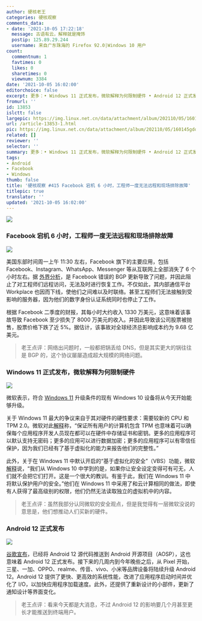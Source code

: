 ```yaml
---
author: 硬核老王
categories: 硬核观察
comments_data:
- date: '2021-10-05 17:22:18'
  message: 古语有云，解释就是掩饰
  postip: 125.89.29.244
  username: 来自广东珠海的 Firefox 92.0|Windows 10 用户
count:
  commentnum: 1
  favtimes: 0
  likes: 0
  sharetimes: 0
  viewnum: 3384
date: '2021-10-05 16:02:00'
editorchoice: false
excerpt: 更多：• Windows 11 正式发布，微软解释为何限制硬件 • Android 12 正式发布
fromurl: ''
id: 13853
islctt: false
largepic: https://img.linux.net.cn/data/attachment/album/202110/05/160145gdo81n83zg8q8uqw.jpg
url: /article-13853-1.html
pic: https://img.linux.net.cn/data/attachment/album/202110/05/160145gdo81n83zg8q8uqw.jpg.thumb.jpg
related: []
reviewer: ''
selector: ''
summary: 更多：• Windows 11 正式发布，微软解释为何限制硬件 • Android 12 正式发布
tags:
- Android
- Facebook
- Windows
thumb: false
title: '硬核观察 #415 Facebook 宕机 6 小时，工程师一度无法远程和现场排除故障'
titlepic: true
translator: ''
updated: '2021-10-05 16:02:00'
---
```


![](https://img.linux.net.cn/data/attachment/album/202110/05/160145gdo81n83zg8q8uqw.jpg)


### Facebook 宕机 6 小时，工程师一度无法远程和现场排除故障


![](https://img.linux.net.cn/data/attachment/album/202110/05/160159imrrekran599enq9.jpg)


美国东部时间周一上午 11:30 左右，Facebook 旗下的主要应用，包括 Facebook、Instagram、WhatsApp、Messenger 等从互联网上全部消失了 6 个小时左右。据 [外界分析](https://www.zdnet.com/article/what-took-facebook-down-major-global-outage-drags-on/)，是 Facebook 错误的 BGP 更新导致了问题，并因此阻止了对工程师们远程访问，无法及时进行恢复工作。不仅如此，其内部通信平台 Workplace 也因而下线，使他们之间难以及时联络。甚至工程师们无法接触到受影响的服务器，因为他们的数字身份认证系统同时也停止了工作。


根据 Facebook 二季度的财报，其每小时大约收入 1330 万美元，这意味着该事故导致 Facebook 至少损失了 8000 万美元的收入。并因此导致该公司股票被抛售，股票价格下跌了近 5%。据估计，该事故对全球经济总影响成本约为 9.68 亿美元。



> 
> 老王点评：网络出问题时，一般都把锅丢给 DNS，但是其实更大的锅往往是 BGP 的，这个协议屡屡造成超大规模的网络问题。
> 
> 
> 


### Windows 11 正式发布，微软解释为何限制硬件


![](https://img.linux.net.cn/data/attachment/album/202110/05/160229tmk6m3mh1n5dd9h6.jpg)


微软表示，符合 [Windows 11](https://www.microsoft.com/zh-cn/windows/windows-11) 升级条件的现有 Windows 10 设备将从今天开始能够升级。


关于 Windows 11 最大的争议来自于其对硬件的硬性要求：需要较新的 CPU 和 TPM 2.0。微软对此[解释](https://www.neowin.net/news/microsoft-explains-why-tpm-20-and-vbs-on-windows-11-are-so-key-for-next-gen-security/)称，“保证所有用户的计算机包含 TPM 也意味着可以确保每个应用程序开发人员现在都可以在硬件中存储证书和密钥。更多的应用程序可以默认支持无密码；更多的应用可以进行数据加密；更多的应用程序可以有零信任保护，因为我们已经有了基于虚拟化的能力来报告他们的完整性。”


此外，关于在 Windows 11 中默认开启的“基于虚拟化的安全”（VBS）功能，微软[解释](https://www.neowin.net/news/microsoft-explains-why-tpm-20-and-vbs-on-windows-11-are-so-key-for-next-gen-security/)说，“我们从 Windows 10 中学到的是，如果你让安全设定变得可有可无，人们就不会把它们打开。这是一个很大的教训。有鉴于此，我们在 Windows 11 中将默认保护用户的安全。”他们在 Windows 11 中采用了和云计算相同的做法，即使有人获得了最高级别的权限，他们仍然无法读取独立的虚拟机中的内容。



> 
> 老王点评：虽然我部分认同微软的安全观点，但是我觉得有一层微软没说的意思是，他们想推动人们买新的硬件。
> 
> 
> 


### Android 12 正式发布


![](https://img.linux.net.cn/data/attachment/album/202110/05/160248k4zz6f9kbi394oej.jpg)


[谷歌宣布](https://android-developers.googleblog.com/2021/10/android-12-is-live-in-aosp.html)，已经将 Android 12 源代码推送到 Android 开源项目（AOSP），这也意味着 Android 12 正式发布。接下来的几周内到今年晚些之后，从 Pixel 开始，三星、一加、OPPO、realme、传音、vivo、小米等品牌设备将陆续升级 Android 12。Android 12 提供了更快、更高效的系统性能，改进了应用程序启动时间并优化了 I/O，以加快应用程序加载速度。此外，还提供了重新设计的小部件，更新了通知设计等界面变化。



> 
> 老王点评：看来今天都是大消息，不过 Android 12 的影响要几个月甚至更长才能推送到终端用户。
> 
> 
>